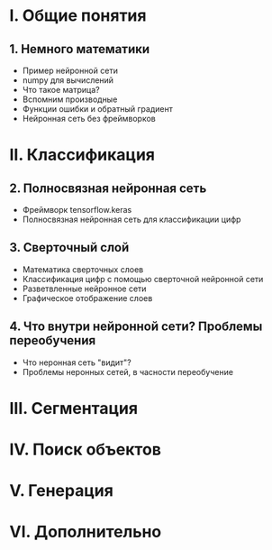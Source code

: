 # I. Общие понятия
## 1. Немного математики
 - Пример нейронной сети
 - numpy для вычислений
 - Что такое матрица?
 - Вспомним производные
 - Функции ошибки и обратный градиент
 - Нейронная сеть без фреймворков


# II. Классификация

## 2. Полносвязная нейронная сеть
- Фреймворк tensorflow.keras
- Полносвязная нейронная сеть для классификации цифр

## 3. Сверточный слой
- Математика сверточных слоев
- Классификация цифр с помощью сверточной нейронной сети
- Разветвленные нейронное сети
- Графическое отображение слоев

## 4. Что внутри нейронной сети? Проблемы переобучения
- Что неронная сеть "видит"?
- Проблемы неронных сетей, в часности переобучение


# III. Сегментация


# IV. Поиск объектов


# V. Генерация


# VI. Дополнительно
